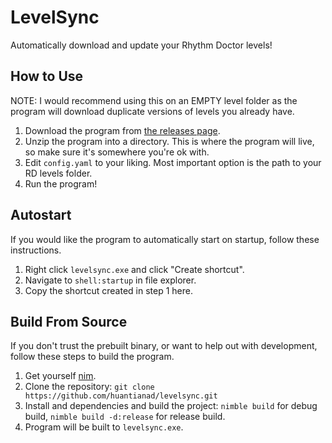 # LevelSync
Automatically download and update your Rhythm Doctor levels!

## How to Use
NOTE: I would recommend using this on an EMPTY level folder as the program will download duplicate versions of levels you already have.
1. Download the program from [the releases page](https://github.com/huantianad/levelsync/releases/).
2. Unzip the program into a directory. This is where the program will live, so make sure it's somewhere you're ok with.
3. Edit `config.yaml` to your liking. Most important option is the path to your RD levels folder.
4. Run the program!

## Autostart
If you would like the program to automatically start on startup, follow these instructions.

1. Right click `levelsync.exe` and click "Create shortcut".
2. Navigate to `shell:startup` in file explorer.
3. Copy the shortcut created in step 1 here.


## Build From Source
If you don't trust the prebuilt binary, or want to help out with development, follow these steps to build the program.
1. Get yourself [nim](https://github.com/dom96/choosenim).
2. Clone the repository: `git clone https://github.com/huantianad/levelsync.git`
3. Install and dependencies and build the project: `nimble build` for debug build, `nimble build -d:release` for release build.
4. Program will be built to `levelsync.exe`.

